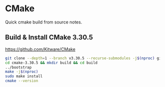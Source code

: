 # CMake

Quick cmake build from source notes.

## Build & Install CMake 3.30.5

<https://github.com/Kitware/CMake>

```bash
git clone --depth=1 --branch v3.30.5 --recurse-submodules -j$(nproc) git@github.com:Kitware/CMake.git cmake-3.30.5
cd cmake-3.30.5 && mkdir build && cd build
../bootstrap
make -j$(nproc)
sudo make install
cmake --version
```

